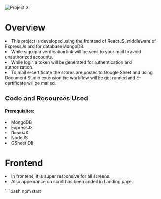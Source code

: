 ![Project 3](https://github.com/vivinprabhu/Merniverse-Frontend/assets/87113980/1bd73cc3-95ce-4fb2-bbe3-103709761f71)


<h1 style={marginTop:"25px"}>Overview</h1>

<li>This project is developed using the frontend of ReactJS, middleware of ExpressJs and for database MongoDB.</li>
<li>While signup a verification link will be send to your mail to avoid unauthorized accounts.</li>
<li>While login a token will be generated for authentication and authorization.</li>
<li>To mail e-certificate the scores are posted to Google Sheet and using Document Studio extension the workflow will be get runned and E-certificate will be mailed.</li>

<h2>Code and Resources Used</h2>
<h4>Prerequisites: </h4>
<li>MongoDB</li>
<li>ExpressJS</li>
<li>ReactJS</li>
<li>NodeJS</li>
<li>GSheet DB</li>

<h1 style={marginTop:"25px"}>Frontend</h1>
<li>In frontend, it is super responsive for all screens.</li>
<li>Also appearance on scroll has been coded in Landing page.</li>

`` `bash
npm start
```
